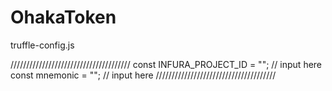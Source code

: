 # OhakaToken

truffle-config.js

//////////////////////////////////////
const INFURA_PROJECT_ID = "";   // input here
const mnemonic = "";            // input here
//////////////////////////////////////

